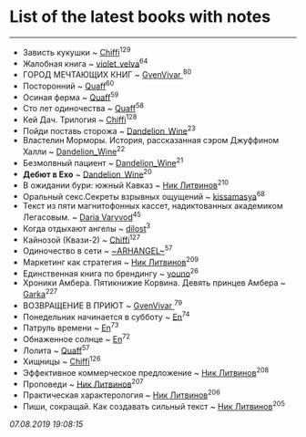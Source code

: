 # List of the latest books with notes
---

* Зависть кукушки ~ [Chiffi](users/105/105831994080785626680-google)<sup>129</sup>
* Жалобная книга ~ [violet_velva](users/116/116961712580551399099-google)<sup>64</sup>
* ГОРОД МЕЧТАЮЩИХ КНИГ ~ [GvenVivar ](users/158/158266434925901-facebook)<sup>80</sup>
* Посторонний ~ [Quaff](users/122/12267158-vkontakte)<sup>60</sup>
* Осиная ферма ~ [Quaff](users/122/12267158-vkontakte)<sup>59</sup>
* Сто лет одиночества ~ [Quaff](users/122/12267158-vkontakte)<sup>58</sup>
* Кей Дач. Трилогия ~ [Chiffi](users/105/105831994080785626680-google)<sup>128</sup>
* Пойди поставь сторожа ~ [Dandelion_Wine](users/586/58602788-vkontakte)<sup>23</sup>
* Властелин Морморы. История, рассказанная сэром Джуффином Халли ~ [Dandelion_Wine](users/586/58602788-vkontakte)<sup>22</sup>
* Безмолвный пациент ~ [Dandelion_Wine](users/586/58602788-vkontakte)<sup>21</sup>
* ****Дебют в Ехо**** ~ [Dandelion_Wine](users/586/58602788-vkontakte)<sup>20</sup>
* В ожидании бури: южный Кавказ ~ [Ник Литвинов](users/241/241974816-vkontakte)<sup>210</sup>
* Оральный секс.Секреты взрывных ощущений ~ [kissamasya](users/684/68439978-vkontakte)<sup>68</sup>
* Текст из пяти магнитофонных кассет, надиктованных академиком Легасовым. ~ [Daria Varyvod](users/829/829893410524253-facebook)<sup>45</sup>
* Когда отдыхают ангелы ~ [dilost](users/102/10206471247373307-facebook)<sup>3</sup>
* Кайнозой (Квази-2) ~ [Chiffi](users/105/105831994080785626680-google)<sup>127</sup>
* Одиночество в сети ~ [~ARHANGEL~](users/642/64251996-vkontakte)<sup>57</sup>
* Маркетинг как стратегия ~ [Ник Литвинов](users/241/241974816-vkontakte)<sup>209</sup>
* Единственная книга по брендингу ~ [youno](users/302/302928912-vkontakte)<sup>26</sup>
* Хроники Амбера. Пятикнижие Корвина. Девять принцев Амбера ~ [Garka](users/115/115753719718250012620-google)<sup>227</sup>
* ВОЗВРАЩЕНИЕ В ПРИЮТ ~ [GvenVivar ](users/158/158266434925901-facebook)<sup>79</sup>
* Понедельник начинается в субботу ~ [En](users/333/333646551-vkontakte)<sup>74</sup>
* Патруль времени ~ [En](users/333/333646551-vkontakte)<sup>73</sup>
* Обнаженное солнце ~ [En](users/333/333646551-vkontakte)<sup>72</sup>
* Лолита ~ [Quaff](users/122/12267158-vkontakte)<sup>57</sup>
* Хищницы ~ [Chiffi](users/105/105831994080785626680-google)<sup>126</sup>
* Эффективное коммерческое предложение ~ [Ник Литвинов](users/241/241974816-vkontakte)<sup>208</sup>
* Проповеди ~ [Ник Литвинов](users/241/241974816-vkontakte)<sup>207</sup>
* Практическая характерология ~ [Ник Литвинов](users/241/241974816-vkontakte)<sup>206</sup>
* Пиши, сокращай. Как создавать сильный текст ~ [Ник Литвинов](users/241/241974816-vkontakte)<sup>205</sup>


_07.08.2019 19:08:15_
